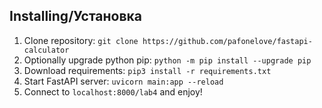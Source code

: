 ## Installing/Установка
1. Clone repository: `git clone https://github.com/pafonelove/fastapi-calculator`
2. Optionally upgrade python pip: `python -m pip install --upgrade pip`
3. Download requirements: `pip3 install -r requirements.txt`
4. Start FastAPI server: `uvicorn main:app --reload`
5. Connect to `localhost:8000/lab4` and enjoy!